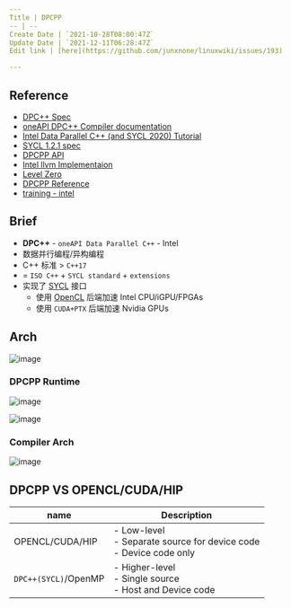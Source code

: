 ```yaml
---
Title | DPCPP
-- | --
Create Date | `2021-10-28T08:00:47Z`
Update Date | `2021-12-11T06:28:47Z`
Edit link | [here](https://github.com/junxnone/linuxwiki/issues/193)

---
```

## Reference
- [DPC++ Spec](https://spec.oneapi.io/versions/latest/elements/dpcpp/source/index.html#)
- [oneAPI DPC++ Compiler documentation](https://intel.github.io/llvm-docs/GetStartedGuide.html)
- [Intel Data Parallel C++ (and SYCL 2020) Tutorial](https://github.com/jeffhammond/dpcpp-tutorial)
- [SYCL 1.2.1 spec](https://www.khronos.org/registry/SYCL/specs/sycl-1.2.1.pdf)
- [DPCPP API](https://intel.github.io/llvm-docs/doxygen/index.html) 
- [Intel llvm Implementaion](https://github.com/intel/llvm/tree/sycl/)
- [Level Zero](https://dgpu-docs.intel.com/technologies/level-zero.html)
- [DPCPP Reference](https://oneapi-src.github.io/DPCPP_Reference/index.html)
- [training - intel](https://techdecoded.intel.io/quickhits/overview-of-oneapi-dpc-programming)

## Brief
- **DPC++** - `oneAPI Data Parallel C++` - Intel
- 数据并行编程/异构编程
- C++ 标准 > `C++17`
-  = `ISO C++` + `SYCL standard` + `extensions`
- 实现了 [SYCL](/SYCL) 接口
  - 使用 [OpenCL](/OpenCL) 后端加速 Intel CPU/iGPU/FPGAs
  - 使用 `CUDA+PTX` 后端加速 Nvidia GPUs


## Arch


![image](https://user-images.githubusercontent.com/2216970/139390103-c0653884-e220-4509-a5da-acdc1514fdca.png)

### DPCPP Runtime

![image](https://user-images.githubusercontent.com/2216970/145666271-385828ff-8393-40e3-9605-03bbe52767a1.png)

![image](https://user-images.githubusercontent.com/2216970/145666277-1df7f586-32af-4152-8efa-83d0c293aebf.png)


### Compiler Arch

![image](https://user-images.githubusercontent.com/2216970/145666824-bba9f275-e0a0-4325-9056-569c0c966803.png)


## DPCPP VS OPENCL/CUDA/HIP

name | Description
-- | --
OPENCL/CUDA/HIP | - Low-level<br>- Separate source for device code<br>- Device code only
`DPC++(SYCL)`/OpenMP | - Higher-level<br>- Single source<br>- Host  and Device code
